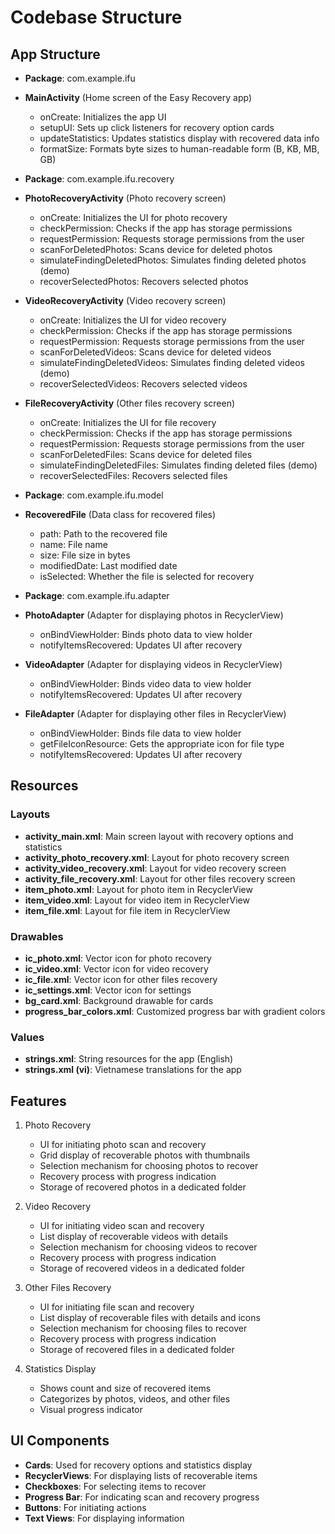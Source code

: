 # Codebase Structure

## App Structure

- **Package**: com.example.ifu
- **MainActivity** (Home screen of the Easy Recovery app)
  - onCreate: Initializes the app UI
  - setupUI: Sets up click listeners for recovery option cards
  - updateStatistics: Updates statistics display with recovered data info
  - formatSize: Formats byte sizes to human-readable form (B, KB, MB, GB)
  
- **Package**: com.example.ifu.recovery
- **PhotoRecoveryActivity** (Photo recovery screen)
  - onCreate: Initializes the UI for photo recovery
  - checkPermission: Checks if the app has storage permissions
  - requestPermission: Requests storage permissions from the user
  - scanForDeletedPhotos: Scans device for deleted photos
  - simulateFindingDeletedPhotos: Simulates finding deleted photos (demo)
  - recoverSelectedPhotos: Recovers selected photos
  
- **VideoRecoveryActivity** (Video recovery screen)
  - onCreate: Initializes the UI for video recovery
  - checkPermission: Checks if the app has storage permissions
  - requestPermission: Requests storage permissions from the user
  - scanForDeletedVideos: Scans device for deleted videos
  - simulateFindingDeletedVideos: Simulates finding deleted videos (demo)
  - recoverSelectedVideos: Recovers selected videos
  
- **FileRecoveryActivity** (Other files recovery screen)
  - onCreate: Initializes the UI for file recovery
  - checkPermission: Checks if the app has storage permissions
  - requestPermission: Requests storage permissions from the user
  - scanForDeletedFiles: Scans device for deleted files
  - simulateFindingDeletedFiles: Simulates finding deleted files (demo)
  - recoverSelectedFiles: Recovers selected files

- **Package**: com.example.ifu.model
- **RecoveredFile** (Data class for recovered files)
  - path: Path to the recovered file
  - name: File name
  - size: File size in bytes
  - modifiedDate: Last modified date
  - isSelected: Whether the file is selected for recovery

- **Package**: com.example.ifu.adapter
- **PhotoAdapter** (Adapter for displaying photos in RecyclerView)
  - onBindViewHolder: Binds photo data to view holder
  - notifyItemsRecovered: Updates UI after recovery
  
- **VideoAdapter** (Adapter for displaying videos in RecyclerView)
  - onBindViewHolder: Binds video data to view holder
  - notifyItemsRecovered: Updates UI after recovery
  
- **FileAdapter** (Adapter for displaying other files in RecyclerView)
  - onBindViewHolder: Binds file data to view holder
  - getFileIconResource: Gets the appropriate icon for file type
  - notifyItemsRecovered: Updates UI after recovery

## Resources

### Layouts
- **activity_main.xml**: Main screen layout with recovery options and statistics
- **activity_photo_recovery.xml**: Layout for photo recovery screen
- **activity_video_recovery.xml**: Layout for video recovery screen
- **activity_file_recovery.xml**: Layout for other files recovery screen
- **item_photo.xml**: Layout for photo item in RecyclerView
- **item_video.xml**: Layout for video item in RecyclerView
- **item_file.xml**: Layout for file item in RecyclerView

### Drawables
- **ic_photo.xml**: Vector icon for photo recovery
- **ic_video.xml**: Vector icon for video recovery
- **ic_file.xml**: Vector icon for other files recovery
- **ic_settings.xml**: Vector icon for settings
- **bg_card.xml**: Background drawable for cards
- **progress_bar_colors.xml**: Customized progress bar with gradient colors

### Values
- **strings.xml**: String resources for the app (English)
- **strings.xml (vi)**: Vietnamese translations for the app

## Features

1. Photo Recovery
   - UI for initiating photo scan and recovery
   - Grid display of recoverable photos with thumbnails
   - Selection mechanism for choosing photos to recover
   - Recovery process with progress indication
   - Storage of recovered photos in a dedicated folder

2. Video Recovery
   - UI for initiating video scan and recovery
   - List display of recoverable videos with details
   - Selection mechanism for choosing videos to recover
   - Recovery process with progress indication
   - Storage of recovered videos in a dedicated folder

3. Other Files Recovery
   - UI for initiating file scan and recovery
   - List display of recoverable files with details and icons
   - Selection mechanism for choosing files to recover
   - Recovery process with progress indication
   - Storage of recovered files in a dedicated folder

4. Statistics Display
   - Shows count and size of recovered items
   - Categorizes by photos, videos, and other files
   - Visual progress indicator

## UI Components

- **Cards**: Used for recovery options and statistics display
- **RecyclerViews**: For displaying lists of recoverable items
- **Checkboxes**: For selecting items to recover
- **Progress Bar**: For indicating scan and recovery progress
- **Buttons**: For initiating actions
- **Text Views**: For displaying information
